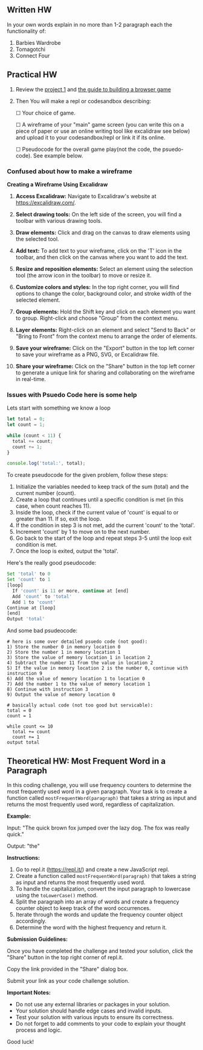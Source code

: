 ## Written HW
In your own words explain in no more than 1-2 paragraph each the functionality of:

1. Barbies Wardrobe
1. Tomagotchi
1. Connect Four

## Practical HW

1. Review the [project 1](/unit1/week-5/day-1-and-2/project) and [the guide to building a browser game](/unit1/week-5/day-1-and-2/guide)
1. Then You will make a repl or codesandbox describing:

	☐ Your choice of game.

	☐ A wireframe of your "main" game screen (you can write this on a piece of paper or use an online writing tool like excalidraw see below) and upload it to your codesandbox/repl or link it if its online.

	☐ Pseudocode for the overall game play(not the code, the psuedo-code). See example below.

### Confused about how to make a wireframe

**Creating a Wireframe Using Excalidraw**

1. **Access Excalidraw:** Navigate to Excalidraw's website at https://excalidraw.com/.

2. **Select drawing tools:** On the left side of the screen, you will find a toolbar with various drawing tools.

3. **Draw elements:** Click and drag on the canvas to draw elements using the selected tool.

4. **Add text:** To add text to your wireframe, click on the 'T' icon in the toolbar, and then click on the canvas where you want to add the text.

5. **Resize and reposition elements:** Select an element using the selection tool (the arrow icon in the toolbar) to move or resize it.

6. **Customize colors and styles:** In the top right corner, you will find options to change the color, background color, and stroke width of the selected element.

7. **Group elements:** Hold the Shift key and click on each element you want to group. Right-click and choose "Group" from the context menu.

8. **Layer elements:** Right-click on an element and select "Send to Back" or "Bring to Front" from the context menu to arrange the order of elements.

9. **Save your wireframe:** Click on the "Export" button in the top left corner to save your wireframe as a PNG, SVG, or Excalidraw file.

10. **Share your wireframe:** Click on the "Share" button in the top left corner to generate a unique link for sharing and collaborating on the wireframe in real-time.

### Issues with Psuedo Code here is some help

Lets start with something we know a loop

```js
let total = 0;
let count = 1;

while (count < 11) {
  total += count;
  count += 1;
}

console.log('total:', total);

```

To create pseudocode for the given problem, follow these steps:

1. Initialize the variables needed to keep track of the sum (total) and the current number (count).
2. Create a loop that continues until a specific condition is met (in this case, when count reaches 11).
3. Inside the loop, check if the current value of 'count' is equal to or greater than 11. If so, exit the loop.
4. If the condition in step 3 is not met, add the current 'count' to the 'total'.
5. Increment 'count' by 1 to move on to the next number.
6. Go back to the start of the loop and repeat steps 3-5 until the loop exit condition is met.
7. Once the loop is exited, output the 'total'.

Here's the really good pseudocode:

```js
Set 'total' to 0
Set 'count' to 1
[loop]
  If 'count' is 11 or more, continue at [end]
  Add 'count' to 'total'
  Add 1 to 'count'
Continue at [loop]
[end]
Output 'total'
```
And some bad psudeocode:

```
# here is some over detailed psuedo code (not good): 
1) Store the number 0 in memory location 0
2) Store the number 1 in memory location 1
3) Store the value of memory location 1 in location 2
4) Subtract the number 11 from the value in location 2
5) If the value in memory location 2 is the number 0, continue with instruction 9
6) Add the value of memory location 1 to location 0
7) Add the number 1 to the value of memory location 1
8) Continue with instruction 3
9) Output the value of memory location 0
```
```iced
# basically actual code (not too good but servicable):
total = 0
count = 1

while count <= 10
  total += count
  count += 1
output total
```


## Theoretical HW: Most Frequent Word in a Paragraph

In this coding challenge, you will use frequency counters to determine the most frequently used word in a given paragraph. Your task is to create a function called `mostFrequentWord(paragraph)` that takes a string as input and returns the most frequently used word, regardless of capitalization.

**Example:**

Input: "The quick brown fox jumped over the lazy dog. The fox was really quick."

Output: "the"

**Instructions:**

1. Go to repl.it (https://repl.it/) and create a new JavaScript repl.
2. Create a function called `mostFrequentWord(paragraph)` that takes a string as input and returns the most frequently used word.
3. To handle the capitalization, convert the input paragraph to lowercase using the `toLowerCase()` method.
4. Split the paragraph into an array of words and create a frequency counter object to keep track of the word occurrences.
5. Iterate through the words and update the frequency counter object accordingly.
6. Determine the word with the highest frequency and return it.

**Submission Guidelines:**

Once you have completed the challenge and tested your solution, click the "Share" button in the top right corner of repl.it.

Copy the link provided in the "Share" dialog box.

Submit your link as your code challenge solution.

**Important Notes:**

- Do not use any external libraries or packages in your solution.
- Your solution should handle edge cases and invalid inputs.
- Test your solution with various inputs to ensure its correctness.
- Do not forget to add comments to your code to explain your thought process and logic.

Good luck!

